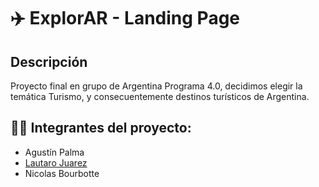 # ✈️ ExplorAR - Landing Page

## Descripción 

Proyecto final en grupo de Argentina Programa 4.0, decidimos elegir la temática Turismo, y consecuentemente  destinos turísticos de Argentina.

## 🤝🏻 Integrantes del proyecto:

- Agustín Palma
- [Lautaro Juarez](https://github.com/lautarx03)
- Nicolas Bourbotte

